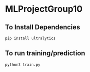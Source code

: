 # MLProjectGroup10

## To Install Dependencies
```pip install ultralytics```

## To run training/prediction
```python3 train.py```
